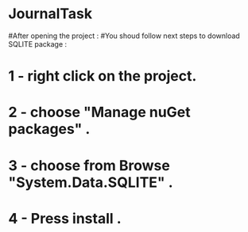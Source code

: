 # JournalTask
#After opening the project :
#You shoud follow next steps to download SQLITE package :
#	1 - right click on the project.
#	2 - choose "Manage nuGet packages" .
#	3 - choose from Browse "System.Data.SQLITE" .
#	4 - Press install .
